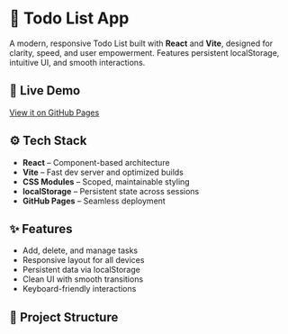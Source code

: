 # 📝 Todo List App

A modern, responsive Todo List built with **React** and **Vite**, designed for clarity, speed, and user empowerment. Features persistent localStorage, intuitive UI, and smooth interactions.

## 🚀 Live Demo

[View it on GitHub Pages](https://mo7arb-art.github.io/Todo-List)

## ⚙️ Tech Stack

- **React** – Component-based architecture
- **Vite** – Fast dev server and optimized builds
- **CSS Modules** – Scoped, maintainable styling
- **localStorage** – Persistent state across sessions
- **GitHub Pages** – Seamless deployment

## ✨ Features

- Add, delete, and manage tasks
- Responsive layout for all devices
- Persistent data via localStorage
- Clean UI with smooth transitions
- Keyboard-friendly interactions

## 📁 Project Structure
